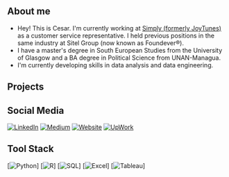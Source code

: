## About me
- Hey! This is Cesar. I'm currently working at [Simply (formerly JoyTunes)](https://www.hellosimply.com/) as a customer service representative. I held previous positions in the same industry at Sitel Group (now known as Foundever®). 
- I have a master's degree in South European Studies from the University of Glasgow and a BA degree in Political Science from UNAN-Managua.
- I'm currently developing skills in data analysis and data engineering.

## Projects

## Social Media
[![LinkedIn](https://img.shields.io/badge/LinkedIn-0077B5?logo=linkedin&logoColor=white)](https://www.linkedin.com/in/izcanogomez/)
[![Medium](https://img.shields.io/badge/Medium-000000?logo=medium&logoColor=white)](https://medium.com/@cesarizcano)
[![Website](https://img.shields.io/badge/Website-1338be?logo=Wordpress&logoColor=white)](https://cesarizcano.mystrikingly.com/)
[![UpWork](https://img.shields.io/badge/Upwork-6FDA44?logo=upwork&logoColor=white)](https://www.upwork.com/freelancers/~01b672a6f9d08a6218)

## Tool Stack
[![Python](https://img.shields.io/badge/Python-306998?logo=python&logoColor=FFD43B)]
[![R](https://img.shields.io/badge/R-bcbec1?logo=r&logoColor=2596be)]
[![SQL](https://img.shields.io/badge/SQL-e06c1a?logo=mysql&logoColor=white)]
[![Excel](https://img.shields.io/badge/Excel-008000?logo=microsoft-excel&logoColor=white)]
[![Tableau](https://img.shields.io/badge/Tableau-1d4679?logo=tableau&logoColor=white)]
